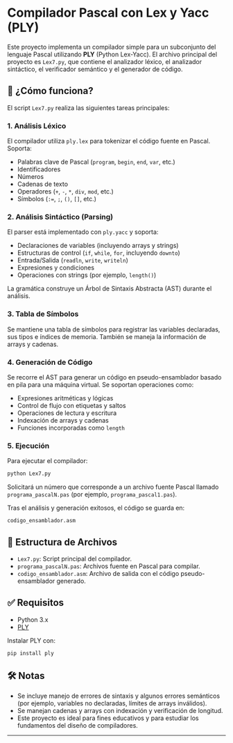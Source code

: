 # Compilador Pascal con Lex y Yacc (PLY)

Este proyecto implementa un compilador simple para un subconjunto del lenguaje Pascal utilizando **PLY** (Python Lex-Yacc). El archivo principal del proyecto es `Lex7.py`, que contiene el analizador léxico, el analizador sintáctico, el verificador semántico y el generador de código.

## 📄 ¿Cómo funciona?

El script `Lex7.py` realiza las siguientes tareas principales:

### 1. **Análisis Léxico**
El compilador utiliza `ply.lex` para tokenizar el código fuente en Pascal. Soporta:
- Palabras clave de Pascal (`program`, `begin`, `end`, `var`, etc.)
- Identificadores
- Números
- Cadenas de texto
- Operadores (`+`, `-`, `*`, `div`, `mod`, etc.)
- Símbolos (`:=`, `;`, `()`, `[]`, etc.)

### 2. **Análisis Sintáctico (Parsing)**
El parser está implementado con `ply.yacc` y soporta:
- Declaraciones de variables (incluyendo arrays y strings)
- Estructuras de control (`if`, `while`, `for`, incluyendo `downto`)
- Entrada/Salida (`readln`, `write`, `writeln`)
- Expresiones y condiciones
- Operaciones con strings (por ejemplo, `length()`)

La gramática construye un Árbol de Sintaxis Abstracta (AST) durante el análisis.

### 3. **Tabla de Símbolos**
Se mantiene una tabla de símbolos para registrar las variables declaradas, sus tipos e índices de memoria. También se maneja la información de arrays y cadenas.

### 4. **Generación de Código**
Se recorre el AST para generar un código en pseudo-ensamblador basado en pila para una máquina virtual. Se soportan operaciones como:
- Expresiones aritméticas y lógicas
- Control de flujo con etiquetas y saltos
- Operaciones de lectura y escritura
- Indexación de arrays y cadenas
- Funciones incorporadas como `length`

### 5. **Ejecución**
Para ejecutar el compilador:
```bash
python Lex7.py
```
Solicitará un número que corresponde a un archivo fuente Pascal llamado `programa_pascalN.pas` (por ejemplo, `programa_pascal1.pas`).

Tras el análisis y generación exitosos, el código se guarda en:
```
codigo_ensamblador.asm
```

## 📁 Estructura de Archivos

- `Lex7.py`: Script principal del compilador.
- `programa_pascalN.pas`: Archivos fuente en Pascal para compilar.
- `codigo_ensamblador.asm`: Archivo de salida con el código pseudo-ensamblador generado.

## ✅ Requisitos

- Python 3.x
- [PLY](https://www.dabeaz.com/ply/)

Instalar PLY con:
```bash
pip install ply
```

## 🛠️ Notas

- Se incluye manejo de errores de sintaxis y algunos errores semánticos (por ejemplo, variables no declaradas, límites de arrays inválidos).
- Se manejan cadenas y arrays con indexación y verificación de longitud.
- Este proyecto es ideal para fines educativos y para estudiar los fundamentos del diseño de compiladores.

---
